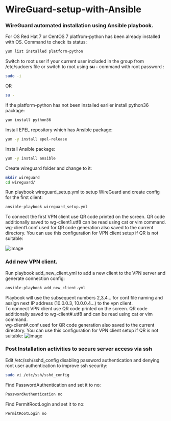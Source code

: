 # WireGuard-setup-with-Ansible
### WireGuard automated installation using Ansible playbook. ###

For OS Red Hat 7 or CentOS 7 platfrom-python has been already installed with OS. Command to check its status:
```bash
yum list installed platform-python
```
Switch to root user if your current user included in the group from /etc/sudoers file or switch to root using **su -** command with root password : 
```bash
sudo -i
```
OR
```bash
su -
```
If the platform-python has not been installed earlier install python36 package:
```bash
yum install python36    
```
Install EPEL repository which has Ansible package:
```bash
yum -y install epel-release
```
Install Ansible package:
```bash
yum -y install ansible
```
Create wireguard folder and change to it:
```bash
mkdir wireguard
cd wireguard/
```
Run playbook wireguard_setup.yml to setup WireGuard and create config for the first client:
```bash
ansible-playbook wireguard_setup.yml
```
To connect the first VPN client use QR code printed on the screen. QR code additionally saved to wg-client1.utf8 can be read using cat or vim command.  
wg-client1.conf used for QR code generation also saved to the current directory. You can use this configuration for VPN client setup if QR is not suitable:

![image](https://github.com/RuslanSalyakhov/WireGuard-setup-with-Ansible/assets/45723128/51b86c34-94fc-40e2-a1a4-656db8047a5a)

### Add new VPN client. ###
Run playbook add_new_client.yml to add a new client to the VPN server and generate connection config:
```bash
ansible-playbook add_new_client.yml
```
Playbook will use the subsequent numbers 2,3,4... for conf file naming and assign next IP address (10.0.0.3, 10.0.0.4...) to the vpn client.<br />To connect VPN client use QR code printed on the screen. QR code additionally saved to wg-client#.utf8 and can be read using cat or vim command.  
wg-client#.conf used for QR code generation also saved to the current directory. You can use this configuration for VPN client setup if QR is not suitable:
![image](https://github.com/RuslanSalyakhov/WireGuard-setup-with-Ansible/assets/45723128/f6d60a5f-f17a-4274-a13c-13aa4a387145)

### Post Installation activities to secure server access via ssh  ###
Edit /etc/ssh/sshd_config disabling password authentication and denying root user authentication to improve ssh security:
```bash
sudo vi /etc/ssh/sshd_config
```
Find PasswordAuthentication and set it to no:
```bash
PasswordAuthentication no
```
Find PermitRootLogin and set it to no:
```bash
PermitRootLogin no
```
